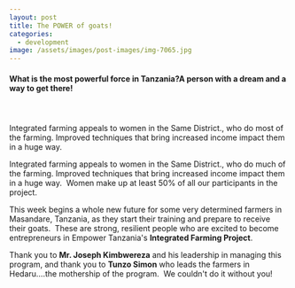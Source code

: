 ```yaml
---
layout: post
title: The POWER of goats!
categories:
  - development
image: /assets/images/post-images/img-7065.jpg
---
```


#### What is the most powerful force in Tanzania?A person with a dream and a way to get there!

#### &nbsp;

Integrated farming appeals to women in the Same District., who do most of the farming. Improved techniques that bring increased income impact them in a huge way.

Integrated farming appeals to women in the Same District., who do much of the farming. Improved techniques that bring increased income impact them in a huge way. &nbsp;Women make up at least 50% of all our participants in the project.<!--base32-dnqq4t8-base32-->

This week begins a whole new future for some very determined farmers in Masandare, Tanzania, as they start their training and prepare to receive their goats. &nbsp;These are strong, resilient people who are excited to become entrepreneurs in Empower Tanzania's **Integrated Farming Project**.

Thank you to **Mr. Joseph Kimbwereza** and his leadership in managing this program, and thank you to **Tunzo Simon** who leads the farmers in Hedaru….the mothership of the program. &nbsp;We couldn't do it without you!
